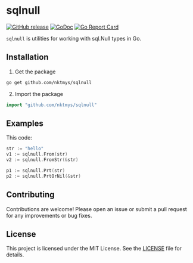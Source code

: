 # sqlnull

[![GitHub release](https://img.shields.io/github/release/nktmys/sqlnull.svg)](https://github.com/nktmys/sqlnull/releases) [![GoDoc](https://godoc.org/github.com/nktmys/sqlnull?status.svg)](https://godoc.org/github.com/nktmys/sqlnull) [![Go Report Card](https://goreportcard.com/badge/github.com/nktmys/sqlnull)](https://goreportcard.com/report/github.com/nktmys/sqlnull)

`sqlnull` is utilities for working with sql.Null types in Go.

## Installation
1. Get the package
```sh
go get github.com/nktmys/sqlnull
```

2. Import the package
```go
import "github.com/nktmys/sqlnull"
```

## Examples

This code:

```go
str := "hello"
v1 := sqlnull.From(str)
v2 := sqlnull.FromStr(&str)

p1 := sqlnull.Prt(str)
p2 := sqlnull.PrtOrNil(&str)
```

## Contributing
Contributions are welcome! Please open an issue or submit a pull request for any improvements or bug fixes.

## License
This project is licensed under the MIT License. See the [LICENSE](https://github.com/nktmys/sqlnull/blob/main/LICENSE) file for details.
